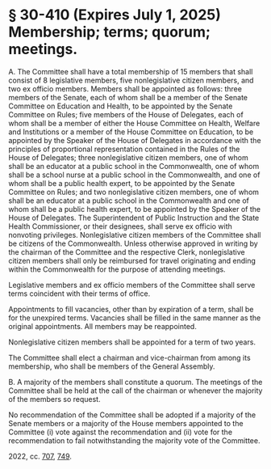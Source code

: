 # § 30-410  (Expires July 1, 2025) Membership; terms; quorum; meetings.

<p>A. The Committee shall have a total membership of 15 members that shall consist of 8 legislative members, five nonlegislative citizen members, and two ex officio members. Members shall be appointed as follows: three members of the Senate, each of whom shall be a member of the Senate Committee on Education and Health, to be appointed by the Senate Committee on Rules; five members of the House of Delegates, each of whom shall be a member of either the House Committee on Health, Welfare and Institutions or a member of the House Committee on Education, to be appointed by the Speaker of the House of Delegates in accordance with the principles of proportional representation contained in the Rules of the House of Delegates; three nonlegislative citizen members, one of whom shall be an educator at a public school in the Commonwealth, one of whom shall be a school nurse at a public school in the Commonwealth, and one of whom shall be a public health expert, to be appointed by the Senate Committee on Rules; and two nonlegislative citizen members, one of whom shall be an educator at a public school in the Commonwealth and one of whom shall be a public health expert, to be appointed by the Speaker of the House of Delegates. The Superintendent of Public Instruction and the State Health Commissioner, or their designees, shall serve ex officio with nonvoting privileges. Nonlegislative citizen members of the Committee shall be citizens of the Commonwealth. Unless otherwise approved in writing by the chairman of the Committee and the respective Clerk, nonlegislative citizen members shall only be reimbursed for travel originating and ending within the Commonwealth for the purpose of attending meetings.</p><p>Legislative members and ex officio members of the Committee shall serve terms coincident with their terms of office.</p><p>Appointments to fill vacancies, other than by expiration of a term, shall be for the unexpired terms. Vacancies shall be filled in the same manner as the original appointments. All members may be reappointed.</p><p>Nonlegislative citizen members shall be appointed for a term of two years.</p><p>The Committee shall elect a chairman and vice-chairman from among its membership, who shall be members of the General Assembly.</p><p>B. A majority of the members shall constitute a quorum. The meetings of the Committee shall be held at the call of the chairman or whenever the majority of the members so request.</p><p>No recommendation of the Committee shall be adopted if a majority of the Senate members or a majority of the House members appointed to the Committee (i) vote against the recommendation and (ii) vote for the recommendation to fail notwithstanding the majority vote of the Committee.</p><p>2022, cc. <a href='http://lis.virginia.gov/cgi-bin/legp604.exe?221+ful+CHAP0707'>707</a>, <a href='http://lis.virginia.gov/cgi-bin/legp604.exe?221+ful+CHAP0749'>749</a>.</p>